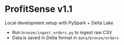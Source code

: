 # ProfitSense v1.1

Local development setup with PySpark + Delta Lake

- Run `bronze/ingest_orders.py` to ingest raw CSV
- Data is saved in Delta format in `data/bronze/orders`